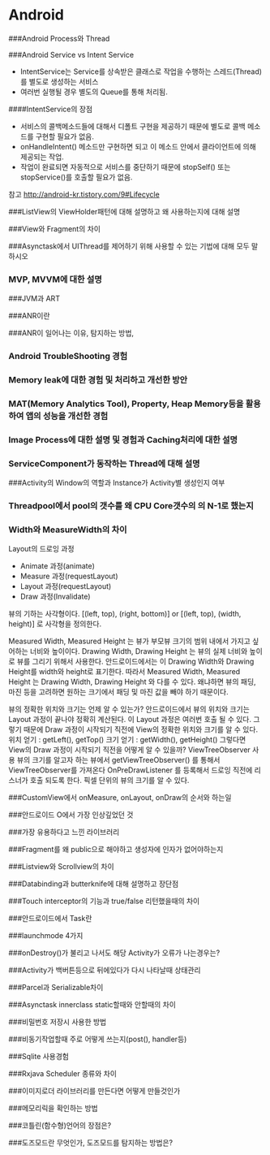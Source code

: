 # Android

###Android Process와 Thread

###Android Service vs Intent Service

* IntentService는 Service를 상속받은 클래스로 작업을 수행하는 스레드(Thread)를 별도로 생성하는 서비스
* 여러번 실행될 경우 별도의 Queue를 통해 처리됨.

####IntentService의 장점

* 서비스의 콜백메소드들에 대해서 디폴트 구현을 제공하기 때문에 별도로 콜백 메소드를 구현할 필요가 없음. 
* onHandleIntent() 메소드만 구현하면 되고 이 메소드 안에서 클라이언트에 의해 제공되는 작업.
* 작업이 완료되면 자동적으로 서비스를 중단하기 때문에 stopSelf() 또는 stopService()를 호출할 필요가 없음.

참고 <http://android-kr.tistory.com/9#Lifecycle> 

###ListView의 ViewHolder패턴에 대해 설명하고 왜 사용하는지에 대해 설명

###View와 Fragment의 차이

###Asynctask에서 UIThread를 제어하기 위해 사용할 수 있는 기법에 대해 모두 말하시오

### MVP, MVVM에 대한 설명

###JVM과 ART

###ANR이란

###ANR이 일어나는 이유, 탐지하는 방법, 

### Android TroubleShooting 경험

### Memory leak에 대한 경험 및 처리하고 개선한 방안

### MAT(Memory Analytics Tool), Property, Heap Memory등을 활용하여 앱의 성능을 개선한 경험

### Image Process에 대한 설명 및 경험과 Caching처리에 대한 설명

### ServiceComponent가 동작하는 Thread에 대해 설명

###Activity의 Window의 역할과 Instance가 Activity별 생성인지 여부

### Threadpool에서 pool의 갯수를 왜 CPU Core갯수의 의 N-1로 했는지

### Width와 MeasureWidth의 차이
Layout의 드로잉 과정 
* Animate 과정(animate)
* Measure 과정(requestLayout)
* Layout 과정(requestLayout)
* Draw 과정(Invalidate)

뷰의 기하는 사각형이다.
[(left, top), (right, bottom)] or [(left, top), (width, height)] 로 사각형을 정의한다.

Measured Width, Measured Height 는 뷰가 부모뷰 크기의 범위 내에서 가지고 싶어하는 너비와 높이이다.
Drawing Width, Drawing Height 는 뷰의 실제 너비와 높이로 뷰를 그리기 위해서 사용한다.
안드로이드에서는 이 Drawing Width와 Drawing Height를 width와 height로 표기한다.
따라서 Measured Width, Measured Height 는 Drawing Width, Drawing Height 와 다를 수 있다.
왜냐하면 뷰의 패딩, 마진 등을 고려하면 원하는 크기에서 패딩 및 마진 값을 빼야 하기 때문이다.

뷰의 정확한 위치와 크기는 언제 알 수 있는가?
안드로이드에서 뷰의 위치와 크기는 Layout 과정이 끝나야 정확히 계산된다.
이 Layout 과정은 여러번 호출 될 수 있다.
그렇기 때문에 Draw 과정이 시작되기 직전에 View의 정확한 위치와 크기를 알 수 있다.
위치 얻기 : getLeft(), getTop()
크기 얻기 : getWidth(), getHeight()
그렇다면 View의 Draw 과정이 시작되기 직전을 어떻게 알 수 있을까?
ViewTreeObserver 사용
뷰의 크기를 알고자 하는 뷰에서 getViewTreeObserver() 를 통해서 ViewTreeObserver를 가져온다
OnPreDrawListener 를 등록해서 드로잉 직전에 리스너가 호출 되도록 한다.
픽셀 단위의 뷰의 크기를 알 수 있다.

###CustomView에서 onMeasure, onLayout, onDraw의 순서와 하는일

###안드로이드 O에서 가장 인상깊었던 것

###가장 유용하다고 느낀 라이브러리

###Fragment를 왜 public으로 해야하고 생성자에 인자가 없어야하는지

###Listview와 Scrollview의 차이

###Databinding과 butterknife에 대해 설명하고 장단점

###Touch interceptor의 기능과 true/false 리턴했을때의 차이

###안드로이드에서 Task란

###launchmode 4가지

###onDestroy()가 불리고 나서도 해당 Activity가 오류가 나는경우는?

###Activity가 백버튼등으로 뒤에있다가 다시 나타날때 상태관리

###Parcel과 Serializable차이

###Asynctask innerclass static할때와 안할때의 차이

###비밀번호 저장시 사용한 방법

###비동기작업할때 주로 어떻게 쓰는지(post(), handler등)

###Sqlite 사용경험

###Rxjava Scheduler 종류와 차이

###이미지로더 라이브러리를 만든다면 어떻게 만들것인가

###메모리릭을 확인하는 방법

###코틀린(함수형)언어의 장점은?

###도즈모드란 무엇인가, 도즈모드를 탐지하는 방법은?
